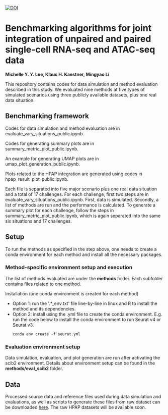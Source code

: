 [![DOI](https://zenodo.org/badge/580110879.svg)](https://zenodo.org/badge/latestdoi/580110879)

# Benchmarking algorithms for joint integration of unpaired and paired single-cell RNA-seq and ATAC-seq data
**Michelle Y. Y. Lee, Klaus H. Kaestner, Mingyao Li**

This repository contains codes for data simulation and method evaluation described in this study. We evaluated nine methods at five types of simulated scenarios using three publicly available datasets, plus one real data situation. 

## Benchmarking framework 

Codes for data simulation and method evaluation are in evaluate_vary_situations_public.ipynb. 

Codes for generating summary plots are in summary_metric_plot_public.ipynb. 

An example for generating UMAP plots are in umap_plot_generation_public.ipynb.

Plots related to the HPAP integration are generated using codes in hpap_result_plot_public.ipynb. 

Each file is separated into five major scenario plus one real data situation and a total of 17 challenges. For each challenge, first two steps are in evaluate_vary_situations_public.ipynb. First, data is simulated. Secondly, a list of methods are run and the performance is calculated. To generate a summary plot for each challenge, follow the steps in  summary_metric_plot_public.ipynb, which is again separated into the same six situations and 17 challenges. 

## Setup 
To run the methods as specified in the step above, one needs to create a conda environment for each method and install all the necessary packages. 

### Method-specific environment setup and execution
The list of methods evaluated are under the **methods** folder. Each subfolder contains files related to one method. 

Installation (one conda environment is created for each method) 
- Option 1: run the '.*_env.txt' file line-by-line in linux and R to install the method and its dependencies. 
- Option 2: install using the .yml file to create the conda environment. E.g. run the code below to install the conda environment to run Seurat v4 or Seurat v3. 
    ```
    conda env create -f seurat.yml
    ```
### Evaluation environment setup 
Data simulation, evaluation, and plot generation are run after activating the scib2 environment. Details about environment setup can be found in the **methods/eval_scib2** folder. 

## Data 
Processed source data and reference files used during data simulation and evaluations, as well as scripts to generate these files from raw dataset can be downloaded [here](https://upenn.box.com/s/jtua3rmmvzempjq55z4kj9xiij9dqoez). The raw HPAP datasets will be available soon. 

